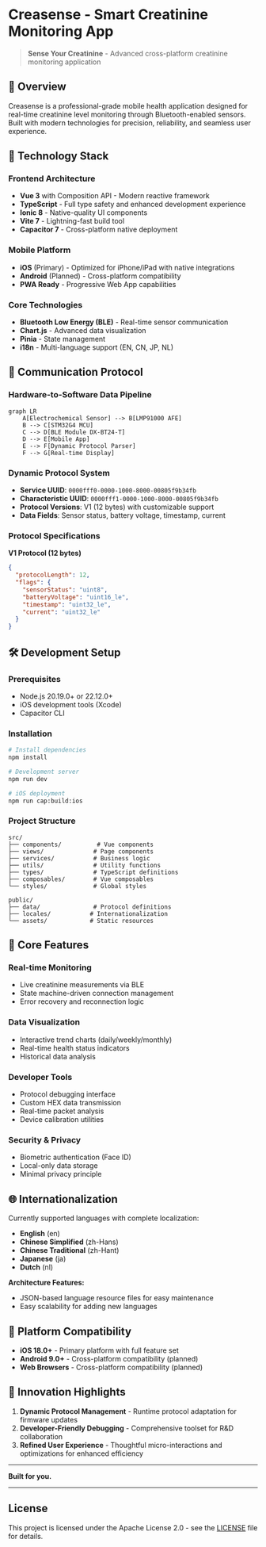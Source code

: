# Creasense - Smart Creatinine Monitoring App

> **Sense Your Creatinine** - Advanced cross-platform creatinine monitoring application

## 🎯 Overview

Creasense is a professional-grade mobile health application designed for real-time creatinine level monitoring through Bluetooth-enabled sensors. Built with modern technologies for precision, reliability, and seamless user experience.

## 🚀 Technology Stack

### **Frontend Architecture**
- **Vue 3** with Composition API - Modern reactive framework
- **TypeScript** - Full type safety and enhanced development experience  
- **Ionic 8** - Native-quality UI components
- **Vite 7** - Lightning-fast build tool
- **Capacitor 7** - Cross-platform native deployment

### **Mobile Platform**
- **iOS** (Primary) - Optimized for iPhone/iPad with native integrations
- **Android** (Planned) - Cross-platform compatibility
- **PWA Ready** - Progressive Web App capabilities

### **Core Technologies**
- **Bluetooth Low Energy (BLE)** - Real-time sensor communication
- **Chart.js** - Advanced data visualization
- **Pinia** - State management
- **i18n** - Multi-language support (EN, CN, JP, NL)

## 📡 Communication Protocol

### **Hardware-to-Software Data Pipeline**

```mermaid
graph LR
    A[Electrochemical Sensor] --> B[LMP91000 AFE]
    B --> C[STM32G4 MCU]
    C --> D[BLE Module DX-BT24-T]
    D --> E[Mobile App]
    E --> F[Dynamic Protocol Parser]
    F --> G[Real-time Display]
```

### **Dynamic Protocol System**
- **Service UUID**: `0000fff0-0000-1000-8000-00805f9b34fb`
- **Characteristic UUID**: `0000fff1-0000-1000-8000-00805f9b34fb`
- **Protocol Versions**: V1 (12 bytes) with customizable support
- **Data Fields**: Sensor status, battery voltage, timestamp, current

### **Protocol Specifications**

**V1 Protocol (12 bytes)**
```json
{
  "protocolLength": 12,
  "flags": {
    "sensorStatus": "uint8",
    "batteryVoltage": "uint16_le",
    "timestamp": "uint32_le", 
    "current": "uint32_le"
  }
}
```

## 🛠 Development Setup

### **Prerequisites**
- Node.js 20.19.0+ or 22.12.0+
- iOS development tools (Xcode)
- Capacitor CLI

### **Installation**
```bash
# Install dependencies
npm install

# Development server
npm run dev

# iOS deployment
npm run cap:build:ios
```

### **Project Structure**
```
src/
├── components/          # Vue components
├── views/              # Page components  
├── services/           # Business logic
├── utils/              # Utility functions
├── types/              # TypeScript definitions
├── composables/        # Vue composables
└── styles/             # Global styles

public/
├── data/               # Protocol definitions
├── locales/           # Internationalization
└── assets/            # Static resources
```

## 🔧 Core Features

### **Real-time Monitoring**
- Live creatinine measurements via BLE
- State machine-driven connection management
- Error recovery and reconnection logic

### **Data Visualization**
- Interactive trend charts (daily/weekly/monthly)
- Real-time health status indicators
- Historical data analysis

### **Developer Tools**
- Protocol debugging interface
- Custom HEX data transmission
- Real-time packet analysis
- Device calibration utilities

### **Security & Privacy**
- Biometric authentication (Face ID)
- Local-only data storage
- Minimal privacy principle

## 🌐 Internationalization

Currently supported languages with complete localization:
- **English** (en)
- **Chinese Simplified** (zh-Hans)  
- **Chinese Traditional** (zh-Hant)
- **Japanese** (ja)
- **Dutch** (nl)

**Architecture Features:**
- JSON-based language resource files for easy maintenance
- Easy scalability for adding new languages

## 📱 Platform Compatibility

- **iOS 18.0+** - Primary platform with full feature set
- **Android 9.0+** - Cross-platform compatibility (planned)
- **Web Browsers** - Cross-platform compatibility (planned)

## 🚀 Innovation Highlights

1. **Dynamic Protocol Management** - Runtime protocol adaptation for firmware updates
2. **Developer-Friendly Debugging** - Comprehensive toolset for R&D collaboration
3. **Refined User Experience** - Thoughtful micro-interactions and optimizations for enhanced efficiency

---

**Built for you.**

---

## License

This project is licensed under the Apache License 2.0 - see the [LICENSE](LICENSE) file for details.
